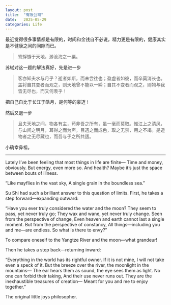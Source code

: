 ```yaml
---
layout: post
title:  "有限公司"
date:   2025-05-29
categories: Life
---
```


最近觉得很多事情都是有限的，时间和金钱自不必说，精力更是有限的，健康其实是不健康之间的间隙而已。

> 寄蜉蝣于天地，渺沧海之一粟。

苏轼对这一题的解法真好，先是进一步

> 客亦知夫水与月乎？逝者如斯，而未尝往也；盈虚者如彼，而卒莫消长也。盖将自其变者而观之，则天地曾不能以一瞬；自其不变者而观之，则物与我皆无尽也，而又何羡乎！

把自己自比于长江于皓月，是何等的豪迈！

然后又退一步

> 且夫天地之间，物各有主，苟非吾之所有，虽一毫而莫取。惟江上之清风，与山间之明月，耳得之而为声，目遇之而成色，取之无禁，用之不竭。是造物者之无尽藏也，而吾与子之所共适。

小确幸鼻祖。

---

Lately I’ve been feeling that most things in life are finite—
Time and money, obviously.
But energy, even more so.
And health?
Maybe it’s just the space between bouts of illness.

“Like mayflies in the vast sky,
A single grain in the boundless sea.”

Su Shi had such a brilliant answer to this question of limits.
First, he takes a step forward—expanding outward:

“Have you ever truly considered the water and the moon?
They seem to pass, yet never truly go;
They wax and wane, yet never truly change.
Seen from the perspective of change,
Even heaven and earth cannot last a single moment.
But from the perspective of constancy,
All things—including you and me—are endless.
So what is there to envy?”

To compare oneself to the Yangtze River and the moon—what grandeur!

Then he takes a step back—returning inward:

“Everything in the world has its rightful owner.
If it is not mine, I will not take even a speck of it.
But the breeze over the river, the moonlight in the mountains—
The ear hears them as sound, the eye sees them as light.
No one can forbid their taking,
And their use never runs out.
They are the inexhaustible treasures of creation—
Meant for you and me to enjoy together.”

The original little joys philosopher.
